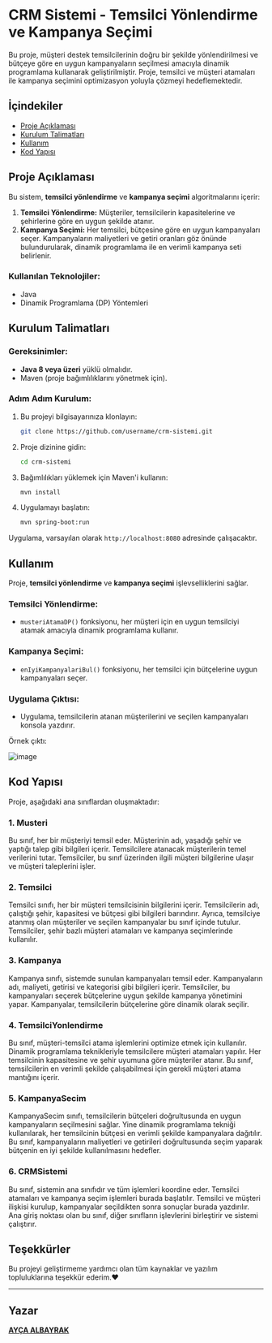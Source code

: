 # CRM Sistemi - Temsilci Yönlendirme ve Kampanya Seçimi

Bu proje, müşteri destek temsilcilerinin doğru bir şekilde yönlendirilmesi ve bütçeye göre en uygun kampanyaların seçilmesi amacıyla dinamik programlama kullanarak geliştirilmiştir. Proje, temsilci ve müşteri atamaları ile kampanya seçimini optimizasyon yoluyla çözmeyi hedeflemektedir.

## İçindekiler
- [Proje Açıklaması](#proje-açıklaması)
- [Kurulum Talimatları](#kurulum-talimatları)
- [Kullanım](#kullanım)
- [Kod Yapısı](#kod-yapısı)


## Proje Açıklaması

Bu sistem, **temsilci yönlendirme** ve **kampanya seçimi** algoritmalarını içerir:

1. **Temsilci Yönlendirme:** Müşteriler, temsilcilerin kapasitelerine ve şehirlerine göre en uygun şekilde atanır.
2. **Kampanya Seçimi:** Her temsilci, bütçesine göre en uygun kampanyaları seçer. Kampanyaların maliyetleri ve getiri oranları göz önünde bulundurularak, dinamik programlama ile en verimli kampanya seti belirlenir.

### Kullanılan Teknolojiler:
- Java
- Dinamik Programlama (DP) Yöntemleri

## Kurulum Talimatları

### Gereksinimler:
- **Java 8 veya üzeri** yüklü olmalıdır.
- Maven (proje bağımlılıklarını yönetmek için).

### Adım Adım Kurulum:

1. Bu projeyi bilgisayarınıza klonlayın:
    ```bash
    git clone https://github.com/username/crm-sistemi.git
    ```

2. Proje dizinine gidin:
    ```bash
    cd crm-sistemi
    ```

3. Bağımlılıkları yüklemek için Maven'i kullanın:
    ```bash
    mvn install
    ```

4. Uygulamayı başlatın:
    ```bash
    mvn spring-boot:run
    ```

Uygulama, varsayılan olarak `http://localhost:8080` adresinde çalışacaktır.

## Kullanım

Proje, **temsilci yönlendirme** ve **kampanya seçimi** işlevselliklerini sağlar.

### Temsilci Yönlendirme:
- `musteriAtamaDP()` fonksiyonu, her müşteri için en uygun temsilciyi atamak amacıyla dinamik programlama kullanır.

### Kampanya Seçimi:
- `enIyiKampanyalariBul()` fonksiyonu, her temsilci için bütçelerine uygun kampanyaları seçer.

### Uygulama Çıktısı:
- Uygulama, temsilcilerin atanan müşterilerini ve seçilen kampanyaları konsola yazdırır.

Örnek çıktı:

![image](https://github.com/user-attachments/assets/f3439fa6-eaf8-4f37-bbf9-8fdf8b797faf)



## Kod Yapısı

Proje, aşağıdaki ana sınıflardan oluşmaktadır:

### 1. **Musteri**
Bu sınıf, her bir müşteriyi temsil eder. Müşterinin adı, yaşadığı şehir ve yaptığı talep gibi bilgileri içerir. Temsilcilere atanacak müşterilerin temel verilerini tutar. Temsilciler, bu sınıf üzerinden ilgili müşteri bilgilerine ulaşır ve müşteri taleplerini işler.

### 2. **Temsilci**
Temsilci sınıfı, her bir müşteri temsilcisinin bilgilerini içerir. Temsilcilerin adı, çalıştığı şehir, kapasitesi ve bütçesi gibi bilgileri barındırır. Ayrıca, temsilciye atanmış olan müşteriler ve seçilen kampanyalar bu sınıf içinde tutulur. Temsilciler, şehir bazlı müşteri atamaları ve kampanya seçimlerinde kullanılır.

### 3. **Kampanya**
Kampanya sınıfı, sistemde sunulan kampanyaları temsil eder. Kampanyaların adı, maliyeti, getirisi ve kategorisi gibi bilgileri içerir. Temsilciler, bu kampanyaları seçerek bütçelerine uygun şekilde kampanya yönetimini yapar. Kampanyalar, temsilcilerin bütçelerine göre dinamik olarak seçilir.

### 4. **TemsilciYonlendirme**
Bu sınıf, müşteri-temsilci atama işlemlerini optimize etmek için kullanılır. Dinamik programlama teknikleriyle temsilcilere müşteri atamaları yapılır. Her temsilcinin kapasitesine ve şehir uyumuna göre müşteriler atanır. Bu sınıf, temsilcilerin en verimli şekilde çalışabilmesi için gerekli müşteri atama mantığını içerir.

### 5. **KampanyaSecim**
KampanyaSecim sınıfı, temsilcilerin bütçeleri doğrultusunda en uygun kampanyaların seçilmesini sağlar. Yine dinamik programlama tekniği kullanılarak, her temsilcinin bütçesi en verimli şekilde kampanyalara dağıtılır. Bu sınıf, kampanyaların maliyetleri ve getirileri doğrultusunda seçim yaparak bütçenin en iyi şekilde kullanılmasını hedefler.

### 6. **CRMSistemi**
Bu sınıf, sistemin ana sınıfıdır ve tüm işlemleri koordine eder. Temsilci atamaları ve kampanya seçim işlemleri burada başlatılır. Temsilci ve müşteri ilişkisi kurulup, kampanyalar seçildikten sonra sonuçlar burada yazdırılır. Ana giriş noktası olan bu sınıf, diğer sınıfların işlevlerini birleştirir ve sistemi çalıştırır.


## Teşekkürler

Bu projeyi geliştirmeme yardımcı olan tüm kaynaklar ve yazılım topluluklarına teşekkür ederim.❤️

---

## Yazar
 
**[AYÇA ALBAYRAK](https://github.com/aycaalbayrak)**




